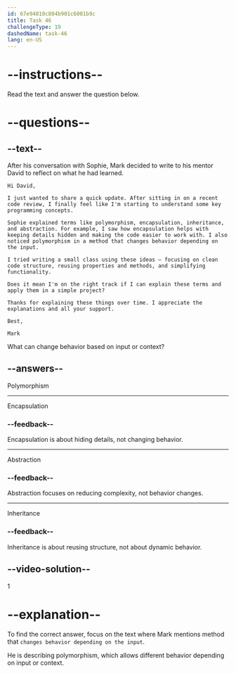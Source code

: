 ```yaml
---
id: 67e94810c804b901c6001b9c
title: Task 46
challengeType: 19
dashedName: task-46
lang: en-US
---
```


<!-- READING -->

# --instructions--

Read the text and answer the question below.

# --questions--

## --text--

After his conversation with Sophie, Mark decided to write to his mentor David to reflect on what he had learned.

`Hi David,`

`I just wanted to share a quick update. After sitting in on a recent code review, I finally feel like I'm starting to understand some key programming concepts.`

`Sophie explained terms like polymorphism, encapsulation, inheritance, and abstraction. For example, I saw how encapsulation helps with keeping details hidden and making the code easier to work with. I also noticed polymorphism in a method that changes behavior depending on the input.`

`I tried writing a small class using these ideas — focusing on clean code structure, reusing properties and methods, and simplifying functionality.`

`Does it mean I'm on the right track if I can explain these terms and apply them in a simple project?`

`Thanks for explaining these things over time. I appreciate the explanations and all your support.`

`Best,`

`Mark`

What can change behavior based on input or context?

## --answers--

Polymorphism

---

Encapsulation

### --feedback--

Encapsulation is about hiding details, not changing behavior.

---

Abstraction

### --feedback--

Abstraction focuses on reducing complexity, not behavior changes.

---

Inheritance

### --feedback--

Inheritance is about reusing structure, not about dynamic behavior.

## --video-solution--

1

# --explanation--

To find the correct answer, focus on the text where Mark mentions method that `changes behavior depending on the input`.

He is describing polymorphism, which allows different behavior depending on input or context.
